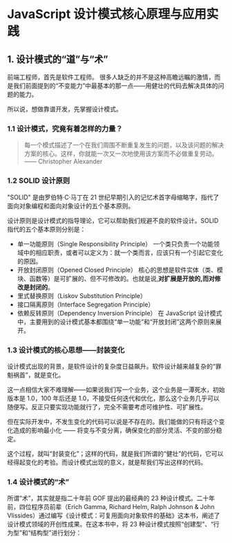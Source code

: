 # JavaScript 设计模式核⼼原理与应⽤实践

## 1. 设计模式的“道”与“术”

前端工程师，首先是软件工程师。
很多人缺乏的并不是这种高瞻远瞩的激情，而是我们前面提到的“不变能力”中最基本的那一点——用健壮的代码去解决具体的问题的能力。

所以说，想做靠谱开发，先掌握设计模式。

### 1.1 设计模式，究竟有着怎样的力量？

> 每一个模式描述了一个在我们周围不断重复发生的问题，以及该问题的解决方案的核心。这样，你就能一次又一次地使用该方案而不必做重复劳动。 —— Christopher Alexander

### 1.2 SOLID 设计原则

"SOLID" 是由罗伯特·C·马丁在 21 世纪早期引入的记忆术首字母缩略字，指代了面向对象编程和面向对象设计的五个基本原则。

设计原则是设计模式的指导理论，它可以帮助我们规避不良的软件设计。SOLID 指代的五个基本原则分别是：

-   单一功能原则（Single Responsibility Principle）
    一个类只负责一个功能领域中的相应职责，或者可以定义为：就一个类而言，应该只有一个引起它变化的原因。
-   开放封闭原则（Opened Closed Principle）
    核心的思想是软件实体（类、模块、函数等）是可扩展的、但不可修改的。也就是说,**对扩展是开放的,而对修改是封闭的**。
-   里式替换原则（Liskov Substitution Principle）
-   接口隔离原则（Interface Segregation Principle）
-   依赖反转原则（Dependency Inversion Principle）
    在 JavaScript 设计模式中，主要用到的设计模式基本都围绕“单一功能”和“开放封闭”这两个原则来展开。

### 1.3 设计模式的核心思想——封装变化

设计模式出现的背景，是软件设计的复杂度日益飙升。软件设计越来越复杂的“罪魁祸首”，就是变化。

这一点相信大家不难理解——如果说我们写一个业务，这个业务是一潭死水，初始版本是 1.0，100 年后还是 1.0，不接受任何迭代和优化，那么这个业务几乎可以随便写。反正只要实现功能就行了，完全不需要考虑可维护性、可扩展性。

但在实际开发中，不发生变化的代码可以说是不存在的。我们能做的只有将这个变化造成的影响最小化 —— 将变与不变分离，确保变化的部分灵活、不变的部分稳定。

这个过程，就叫“封装变化”；这样的代码，就是我们所谓的“健壮”的代码，它可以经得起变化的考验。而设计模式出现的意义，就是帮我们写出这样的代码。

### 1.4 设计模式的“术”
所谓“术”，其实就是指二十年前 GOF 提出的最经典的 23 种设计模式。二十年前，四位程序员前辈（Erich Gamma, Richard Helm, Ralph Johnson & John Vlissides）通过编写《设计模式：可复用面向对象软件的基础》这本书，阐述了设计模式领域的开创性成果。在这本书中，将 23 种设计模式按照“创建型”、“行为型”和“结构型”进行划分：
